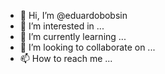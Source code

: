 - 👋 Hi, I’m @eduardobobsin
- 👀 I’m interested in ...
- 🌱 I’m currently learning ...
- 💞️ I’m looking to collaborate on ...
- 📫 How to reach me ...

<!---
eduardobobsin/eduardobobsin is a ✨ special ✨ repository because its `README.md` (this file) appears on your GitHub profile.
You can click the Preview link to take a look at your changes.
--->
